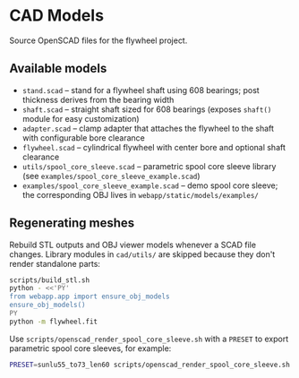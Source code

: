 # CAD Models

Source OpenSCAD files for the flywheel project.

## Available models

- `stand.scad` – stand for a flywheel shaft using 608 bearings; post thickness
  derives from the bearing width
- `shaft.scad` – straight shaft sized for 608 bearings (exposes `shaft()` module for easy
  customization)
- `adapter.scad` – clamp adapter that attaches the flywheel to the shaft with configurable
  bore clearance
- `flywheel.scad` – cylindrical flywheel with center bore and optional shaft clearance
- `utils/spool_core_sleeve.scad` – parametric spool core sleeve library
  (see `examples/spool_core_sleeve_example.scad`)
- `examples/spool_core_sleeve_example.scad` – demo spool core sleeve; the
  corresponding OBJ lives in `webapp/static/models/examples/`

## Regenerating meshes

Rebuild STL outputs and OBJ viewer models whenever a SCAD file changes. Library
modules in `cad/utils/` are skipped because they don't render standalone parts:

```bash
scripts/build_stl.sh
python - <<'PY'
from webapp.app import ensure_obj_models
ensure_obj_models()
PY
python -m flywheel.fit
```

Use `scripts/openscad_render_spool_core_sleeve.sh` with a `PRESET` to export
parametric spool core sleeves, for example:

```bash
PRESET=sunlu55_to73_len60 scripts/openscad_render_spool_core_sleeve.sh
```
